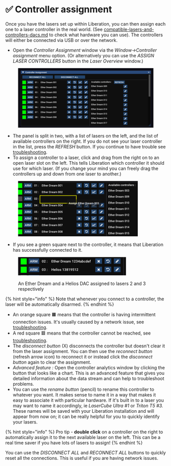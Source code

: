 # ✅ Controller assignment

Once you have the lasers set up within Liberation, you can then assign each one to a laser controller in the real world. (See [compatible-lasers-and-controllers-dacs.md](../basics/compatible-lasers-and-controllers-dacs.md "mention") to check what hardware you can use). The controllers will either be connected via USB or over the network.&#x20;

* Open the _Controller Assignment_ window via the  _Window->Controller assignment_ menu option. (Or alternatively you can use the _ASSIGN LASER CONTROLLERS_ button in the _Laser Overview_ window.)

<figure><img src="../.gitbook/assets/Screenshot 2024-12-31 at 14.30.18.png" alt="Controller Assignment window"><figcaption></figcaption></figure>

* The panel is split in two, with a list of lasers on the left,  and the list of available controllers on the right. If you do not see your laser controller in the list, press the _REFRESH_ button. If you continue to have trouble see [troubleshooting](../troubleshooting/ "mention").&#x20;
* To assign a controller to a laser, click and drag from the right on to an open laser slot on the left. This tells Liberation which controller it should use for which laser. (If you change your mind you can freely drag the controllers up and down from one laser to another.)&#x20;

<figure><img src="../.gitbook/assets/Screenshot 2024-12-31 at 14.33.23.png" alt="List of controllers" width="375"><figcaption></figcaption></figure>

* If you see a green square next to the controller, it means that Liberation has successfully connected to it.&#x20;

<figure><img src="../.gitbook/assets/controller-assignment-laser-list" alt="" width="338"><figcaption><p>An Ether Dream and a Helios DAC assigned to lasers 2 and 3 respectively</p></figcaption></figure>

{% hint style="info" %}
Note that whenever you connect to a controller, the laser will be automatically disarmed.&#x20;
{% endhint %}

* An orange square 🟧 means that the controller is having intermittent connection issues. It's usually caused by a network issue, see [troubleshooting](../troubleshooting/ "mention").
* A red square 🟥 means that the controller cannot be reached, see [troubleshooting](../troubleshooting/ "mention").&#x20;
* The _disconnect button_ (X) disconnects the controller but doesn't clear it from the laser assignment.  You can then use the _reconnect button_ (refresh arrow icon) to reconnect it or instead click the _disconnect button_ again to clear the assignment.&#x20;
* _Advanced feature :_ Open the controller analytics window by clicking the button that looks like a chart. This is an advanced feature that gives you detailed information about the data stream and can help to troubleshoot problems. &#x20;
* You can use the _rename button_ (pencil) to rename this controller to whatever you want. It makes sense to name it in a way that makes it easy to associate it with particular hardware. If it's built in to a laser you may want to name it accordingly, ie _LaserCube Ultra #1_ or _Triton T5 #3._ These names will be saved with your Liberation installation and will appear from now on; it can be really helpful for you to quickly identify your lasers.  &#x20;

{% hint style="info" %}
Pro tip - **double click** on a controller on the right to automatically assign it to the next available laser on the left. This can be a real time saver if you have lots of lasers to assign!&#x20;
{% endhint %}

You can use the _DISCONNECT ALL_ and _RECONNECT ALL_ buttons to quickly reset all the connections. This is useful if you are having network issues.&#x20;
